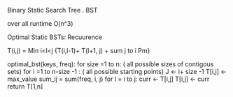 Binary Static Search Tree .
BST

over all runtime O(n^3)

Optimal Static BSTs: Recuurence

T(i,j) = Min i<l<j {T(i,l-1)+ T(l+1, j) + sum j to i Pm}


optimal_bst(keys, freq):
	for size =1 to n: ( all possible sizes of contigous sets)
		for i =1 to n-size -1 : ( all possible starting points)
 			J <- i+ size -1
 			T[i,j] <-max_value
 			sum_ij = sum(freq, i, j)
 			for l = i to j:
 				curr <- T[i,j]
 					T[i,j] <- curr
 	return T[1,n]